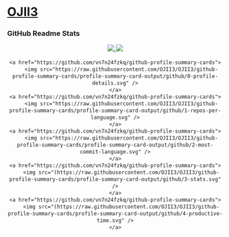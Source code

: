 # [OJII3](https://ojiie.vercel.app)

### GitHub Readme Stats

<div align="center">
    <a href="https://github.com/anuraghazra/github-readme-stats">
        <img height=160 src='https://github-readme-stats.vercel.app/api?username=OJII3&count_private=true&show_icons=true&hide_title=true' />  
    </a>
    <a href="https://github.com/anuraghazra/github-readme-stats">
        <img height=160 src="https://github-readme-stats.vercel.app/api/top-langs/?username=OJII3&count_private=trye&layout=compact&langs_count=10&hide=shaderlab,mathematica,hlsl" />
    </a>

    <a href="https://github.com/vn7n24fzkq/github-profile-summary-cards">
        <img src="https://raw.githubusercontent.com/OJII3/OJII3/github-profile-summary-cards/profile-summary-card-output/github/0-profile-details.svg" />
    </a>
    <a href="https://github.com/vn7n24fzkq/github-profile-summary-cards">
        <img src="https://raw.githubusercontent.com/OJII3/OJII3/github-profile-summary-cards/profile-summary-card-output/github/1-repos-per-language.svg" />
    </a>
    <a href="https://github.com/vn7n24fzkq/github-profile-summary-cards">
        <img src="https://raw.githubusercontent.com/OJII3/OJII3/github-profile-summary-cards/profile-summary-card-output/github/2-most-commit-language.svg" />
    </a>
    <a href="https://github.com/vn7n24fzkq/github-profile-summary-cards">
        <img src="(https://raw.githubusercontent.com/OJII3/OJII3/github-profile-summary-cards/profile-summary-card-output/github/3-stats.svg" />
    </a>
    <a href="https://github.com/vn7n24fzkq/github-profile-summary-cards">
        <img src="(https://raw.githubusercontent.com/OJII3/OJII3/github-profile-summary-cards/profile-summary-card-output/github/4-productive-time.svg" />
    </a>
</div>
